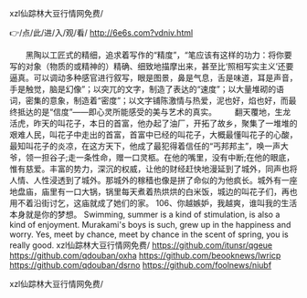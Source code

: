
xzl仙踪林大豆行情网免费/




👉/点/此/进/入/观/看/ http://6e6s.com?vdniv.html




　　黑陶以工匠式的精细，追求着写作的“精度”，“笔应该有这样的功力：将你要写的对象（物质的或精神的）精确、细致地描摩出来，甚至比‘照相写实主义’还要逼真。可以调动多种感官进行叙写，眼是图景，鼻是气息，舌是味道，耳是声音，手是触觉，脑是幻像”；以突兀的文字，制造了表达的“速度”；以大量堆砌的语词，密集的意象，制造着“密度”；以文字铺陈激情与热爱，泥也好，焰也好，而最终抵达的是“信度”——即心灵所能感受的美与艺术的真实。
　　翻天覆地，生龙活虎，昨天的叫花子，本日的首富，他办起了油厂，开拓了故乡，聚集了一堆堆的艰难人民，叫花子中走出的首富，首富中已经的叫花子，大概最懂叫花子的心酸，最知叫花子的炎凉，在这方天下，他成了最犯得着信任的“丐邦邦主”，唤一声大爷，领一担谷子;走一条性命，赠一口灵柩。在他的嘴里，没有中断;在他的眼底，惟有慈爱。丰富的势力，深沉的权威，让他的财经赶快地漫延到了城外，同声也将人情、人性浸透到了城外。那城外的稼穑也像是拼了命似的为他疯长。城外有一座地盘庙，庙里有一口大锅，锅里每天煮着热烘烘的白米饭，城边的叫花子们，再也用不着沿街讨乞，这庙就成了她们的家。
	106、你越嫉妒，我越爽，谁叫我的生活本身就是你的梦想。
Swimming, summer is a kind of stimulation, is also a kind of enjoyment.
Murakami's boys is such, grew up in the happiness and worry.
Yes, meet by chance, meet by chance in the scent of spring, you is really good.
xzl仙踪林大豆行情网免费/ https://github.com/itunsr/qgeue
https://github.com/qdouban/oxha
https://github.com/beooknews/lwricp
https://github.com/qdouban/dsrno
https://github.com/foolnews/niubf





xzl仙踪林大豆行情网免费/
